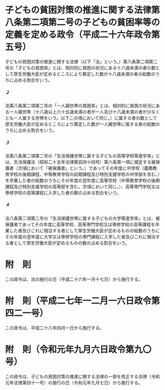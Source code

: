# 子どもの貧困対策の推進に関する法律第八条第二項第二号の子どもの貧困率等の定義を定める政令（平成二十六年政令第五号）
子どもの貧困対策の推進に関する法律（以下「法」という。）第八条第二項第二号の「子どもの貧困率」とは、相対的に貧困の状況にある十八歳未満の者の数として厚生労働大臣が定めるところにより算定した数が十八歳未満の者の総数のうちに占める割合をいう。
##### ２
法第八条第二項第二号の「一人親世帯の貧困率」とは、相対的に貧困の状況にある一人親世帯（十八歳以上六十五歳未満の者が一人及び十八歳未満の者が少なくとも一人属する世帯をいう。以下この項において同じ。）に属する者の数として厚生労働大臣が定めるところにより算定した数が一人親世帯に属する者の総数のうちに占める割合をいう。
##### ３
法第八条第二項第二号の「生活保護世帯に属する子どもの高等学校等進学率」とは、生活保護法（昭和二十五年法律第百四十四号）第六条第一項に規定する被保護者（次項において「被保護者」という。）であってその年度に中学校（義務教育学校の後期課程、中等教育学校の前期課程及び特別支援学校の中学部を含む。）を卒業した者の総数のうちにその年度の翌年度に高等学校（中等教育学校の後期課程及び特別支援学校の高等部を含む。次項において同じ。）、高等専門学校又は専修学校の高等課程に入学した者の数の占める割合をいう。
##### ４
法八条第二項第二号の「生活保護世帯に属する子どもの大学等進学率」とは、被保護者であってその年度に高等学校、高等専門学校又は専修学校の高等課程を卒業した者及びこれに相当する者として厚生労働大臣が定めるものの総数のうちにその年度の翌年度に大学又は専修学校の専門課程に入学した者及びこれに相当する者として厚生労働大臣が定めるものの数の占める割合をいう。
# 附　則
この政令は、法の施行の日（平成二十六年一月十七日）から施行する。
# 附　則（平成二七年一二月一六日政令第四二一号）
この政令は、平成二十八年四月一日から施行する。
# 附　則（令和元年九月六日政令第九〇号）
この政令は、子どもの貧困対策の推進に関する法律の一部を改正する法律（令和元年法律第四十一号）の施行の日（令和元年九月七日）から施行する。
